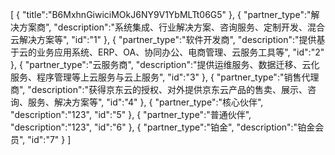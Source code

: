 [
	{
		"title":"B6MxhnGiwiciMOkJ6NY9V1YbMLTt06G5"
	},
	{
		"partner_type":"解决方案商",
		"description":"系统集成、行业解决方案、咨询服务、定制开发、混合云解决方案等",
		"id":"1"
	},
	{
		"partner_type":"软件开发商",
		"description":"提供基于云的业务应用系统、ERP、OA、协同办公、电商管理、云服务工具等",
		"id":"2"
	},
	{
		"partner_type":"云服务商",
		"description":"提供运维服务、数据迁移、云化服务、程序管理等上云服务与云上服务",
		"id":"3"
	},
	{
		"partner_type":"销售代理商",
		"description":"获得京东云的授权、对外提供京东云产品的售卖、展示、咨询、服务、解决方案等",
		"id":"4"
	},
	{
		"partner_type":"核心伙伴",
		"description":"123",
		"id":"5"
	},
	{
		"partner_type":"普通伙伴",
		"description":"123",
		"id":"6"
	},
	{
		"partner_type":"铂金",
		"description":"铂金会员",
		"id":"7"
	}
]